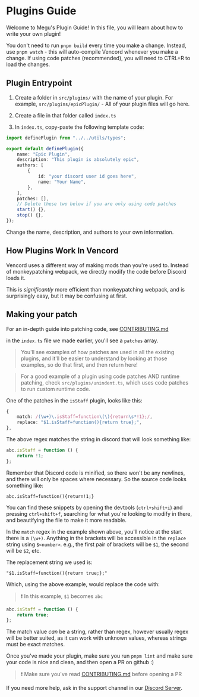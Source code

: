 # Plugins Guide

Welcome to Megu's Plugin Guide! In this file, you will learn about how to write your own plugin!

You don't need to run `pnpm build` every time you make a change. Instead, use `pnpm watch` - this will auto-compile Vencord whenever you make a change. If using code patches (recommended), you will need to CTRL+R to load the changes.

## Plugin Entrypoint

1. Create a folder in `src/plugins/` with the name of your plugin. For example, `src/plugins/epicPlugin/` - All of your plugin files will go here.

2. Create a file in that folder called `index.ts`

3. In `index.ts`, copy-paste the following template code:

```ts
import definePlugin from "../../utils/types";

export default definePlugin({
    name: "Epic Plugin",
    description: "This plugin is absolutely epic",
    authors: [
        {
            id: "your discord user id goes here",
            name: "Your Name",
        },
    ],
    patches: [],
    // Delete these two below if you are only using code patches
    start() {},
    stop() {},
});
```

Change the name, description, and authors to your own information.

## How Plugins Work In Vencord

Vencord uses a different way of making mods than you're used to.
Instead of monkeypatching webpack, we directly modify the code before Discord loads it.

This is _significantly_ more efficient than monkeypatching webpack, and is surprisingly easy, but it may be confusing at first.

## Making your patch

For an in-depth guide into patching code, see [CONTRIBUTING.md](../CONTRIBUTING.md)

in the `index.ts` file we made earlier, you'll see a `patches` array.

> You'll see examples of how patches are used in all the existing plugins, and it'll be easier to understand by looking at those examples, so do that first, and then return here!

> For a good example of a plugin using code patches AND runtime patching, check `src/plugins/unindent.ts`, which uses code patches to run custom runtime code.

One of the patches in the `isStaff` plugin, looks like this:

```ts
{
    match: /(\w+)\.isStaff=function\(\){return\s*!1};/,
    replace: "$1.isStaff=function(){return true};",
},
```

The above regex matches the string in discord that will look something like:

```js
abc.isStaff = function () {
    return !1;
};
```

Remember that Discord code is minified, so there won't be any newlines, and there will only be spaces where necessary. So the source code looks something like:

```
abc.isStaff=function(){return!1;}
```

You can find these snippets by opening the devtools (`ctrl+shift+i`) and pressing `ctrl+shift+f`, searching for what you're looking to modify in there, and beautifying the file to make it more readable.

In the `match` regex in the example shown above, you'll notice at the start there is a `(\w+)`.
Anything in the brackets will be accessible in the `replace` string using `$<number>`. e.g., the first pair of brackets will be `$1`, the second will be `$2`, etc.

The replacement string we used is:

```
"$1.isStaff=function(){return true;};"
```

Which, using the above example, would replace the code with:

> :exclamation: In this example, `$1` becomes `abc`

```js
abc.isStaff = function () {
    return true;
};
```

The match value _can_ be a string, rather than regex, however usually regex will be better suited, as it can work with unknown values, whereas strings must be exact matches.

Once you've made your plugin, make sure you run `pnpm lint` and make sure your code is nice and clean, and then open a PR on github :)

> :exclamation: Make sure you've read [CONTRIBUTING.md](../CONTRIBUTING.md) before opening a PR

If you need more help, ask in the support channel in our [Discord Server](https://discord.gg/D9uwnFnqmd).
